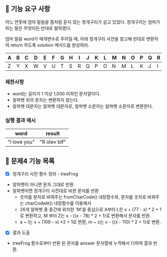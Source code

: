 ## 🚀 기능 요구 사항

어느 연못에 엄마 말씀을 좀처럼 듣지 않는 청개구리가 살고 있었다. 청개구리는 엄마가 하는 말은 무엇이든 반대로 말하였다.

엄마 말씀 word가 매개변수로 주어질 때, 아래 청개구리 사전을 참고해 반대로 변환하여 return 하도록 solution 메서드를 완성하라.

| A   | B   | C   | D   | E   | F   | G   | H   | I   | J   | K   | L   | M   | N   | O   | P   | Q   | R   | S   | T   | U   | V   | W   | X   | Y   | Z   |
| --- | --- | --- | --- | --- | --- | --- | --- | --- | --- | --- | --- | --- | --- | --- | --- | --- | --- | --- | --- | --- | --- | --- | --- | --- | --- |
| Z   | Y   | X   | W   | V   | U   | T   | S   | R   | Q   | P   | O   | N   | M   | L   | K   | J   | I   | H   | G   | F   | E   | D   | C   | B   | A   |

### 제한사항

- word는 길이가 1 이상 1,000 이하인 문자열이다.
- 알파벳 외의 문자는 변환하지 않는다.
- 알파벳 대문자는 알파벳 대문자로, 알파벳 소문자는 알파벳 소문자로 변환한다.

### 실행 결과 예시

| word         | result       |
| ------------ | ------------ |
| "I love you" | "R olev blf" |

## 📄 문제4 기능 목록

- [x] 청개구리 사전 함수 정의 - treeFrog

* 알파벳이 아니면 문자 그대로 반환.
* 알파벳이면 청개구리 사전대로 바뀐 문자를 반환
  - 숫자를 문자로 바꿔주는 fromCharCode() 내장함수와, 문자를 숫자로 바꿔주는 charCodeAt() 내장함수를 이용해서
  - 26개 알파벳 중 중간에 위치한 'M'을 중심으로 A부터 L은 x + (77 - x) \* 2 + 1 로 변환하고,
    M 부터 Z는 x - {(x - 78) \* 2 + 1}로 변환해서 문자를 반환.
  - a ~ l는 x + (109 - x) \*2 + 1로 변환, m ~ z는 x - {(x - 110) \* 2 + 1}로 변환.
    <br>

- [x] 결과 도출

* treeFrog 함수로부터 반환 된 문자를 answer 문자열에 누적해서 더하여 결과 반환.

